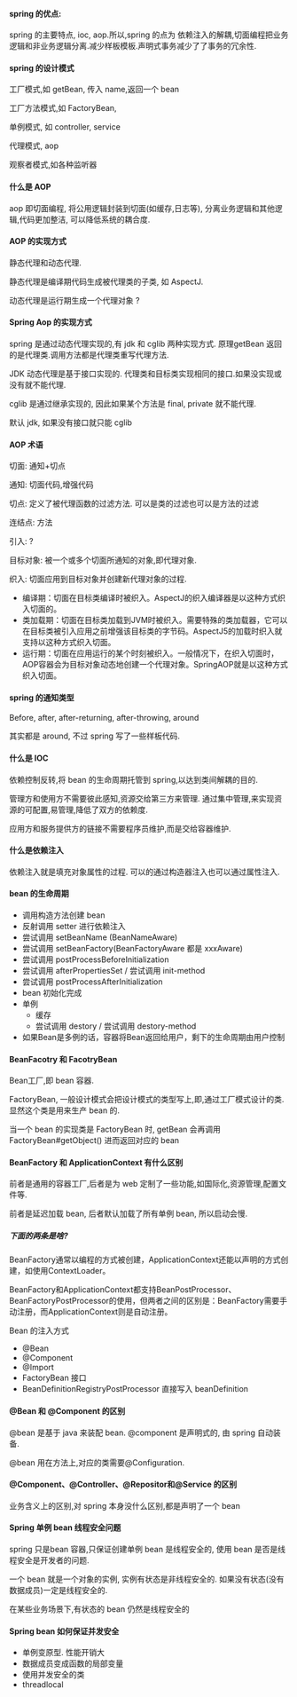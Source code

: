 #### spring 的优点:

spring 的主要特点, ioc, aop.所以,spring 的点为 依赖注入的解耦,切面编程把业务逻辑和非业务逻辑分离.减少样板模板.声明式事务减少了了事务的冗余性.



#### spring 的设计模式

工厂模式,如 getBean, 传入 name,返回一个 bean

工厂方法模式,如 FactoryBean, 

单例模式, 如 controller, service

代理模式, aop

观察者模式,如各种监听器



#### 什么是 AOP

aop 即切面编程, 将公用逻辑封装到切面(如缓存,日志等), 分离业务逻辑和其他逻辑,代码更加整洁, 可以降低系统的耦合度.



#### AOP 的实现方式

静态代理和动态代理. 

静态代理是编译期代码生成被代理类的子类, 如 AspectJ.

动态代理是运行期生成一个代理对象  ?



#### Spring Aop 的实现方式

spring 是通过动态代理实现的,有 jdk 和 cglib 两种实现方式. 原理getBean 返回的是代理类.调用方法都是代理类重写代理方法.



JDK 动态代理是基于接口实现的.  代理类和目标类实现相同的接口.如果没实现或没有就不能代理.

cglib 是通过继承实现的, 因此如果某个方法是 final, private 就不能代理.

默认 jdk, 如果没有接口就只能 cglib



#### AOP 术语

切面: 通知+切点

通知: 切面代码,增强代码

切点: 定义了被代理函数的过滤方法.  可以是类的过滤也可以是方法的过滤

连结点: 方法

引入: ?

目标对象: 被一个或多个切面所通知的对象,即代理对象.

织入: 切面应用到目标对象并创建新代理对象的过程.

- 编译期：切面在目标类编译时被织入。AspectJ的织入编译器是以这种方式织入切面的。
- 类加载期：切面在目标类加载到JVM时被织入。需要特殊的类加载器，它可以在目标类被引入应用之前增强该目标类的字节码。AspectJ5的加载时织入就支持以这种方式织入切面。
- 运行期：切面在应用运行的某个时刻被织入。一般情况下，在织入切面时，AOP容器会为目标对象动态地创建一个代理对象。SpringAOP就是以这种方式织入切面。

#### spring 的通知类型

Before,  after,  after-returning,  after-throwing, around

其实都是 around, 不过 spring 写了一些样板代码.



#### 什么是 IOC

依赖控制反转,将 bean 的生命周期托管到 spring,以达到类间解耦的目的.

管理方和使用方不需要彼此感知,资源交给第三方来管理. 通过集中管理,来实现资源的可配置,易管理,降低了双方的依赖度.

应用方和服务提供方的链接不需要程序员维护,而是交给容器维护.



#### 什么是依赖注入

依赖注入就是填充对象属性的过程. 可以的通过构造器注入也可以通过属性注入.



#### bean 的生命周期

- 调用构造方法创建 bean
- 反射调用 setter 进行依赖注入
- 尝试调用 setBeanName (BeanNameAware)
- 尝试调用 setBeanFactory(BeanFactoryAware    都是 xxxAware)
- 尝试调用 postProcessBeforeInitialization
- 尝试调用 afterPropertiesSet / 尝试调用  init-method 
- 尝试调用 postProcessAfterInitialization
- bean 初始化完成
- 单例
  - 缓存
  - 尝试调用  destory / 尝试调用 destory-method
- 如果Bean是多例的话，容器将Bean返回给用户，剩下的生命周期由用户控制



#### BeanFacotry 和 FacotryBean

Bean工厂,即 bean 容器.

FactoryBean, 一般设计模式会把设计模式的类型写上,即,通过工厂模式设计的类. 显然这个类是用来生产 bean 的. 

当一个 bean 的实现类是 FactoryBean 时, getBean 会再调用 FactoryBean#getObject() 进而返回对应的 bean



#### BeanFactory 和 ApplicationContext 有什么区别

前者是通用的容器工厂,后者是为 web 定制了一些功能,如国际化,资源管理,配置文件等.

前者是延迟加载 bean, 后者默认加载了所有单例 bean, 所以启动会慢.

##### 下面的两条是啥?

BeanFactory通常以编程的方式被创建，ApplicationContext还能以声明的方式创建，如使用ContextLoader。

BeanFactory和ApplicationContext都支持BeanPostProcessor、BeanFactoryPostProcessor的使用，但两者之间的区别是：BeanFactory需要手动注册，而ApplicationContext则是自动注册。

Bean 的注入方式

- @Bean
- @Component
- @Import
- FactoryBean 接口
- BeanDefinitionRegistryPostProcessor 直接写入 beanDefinition



#### @Bean 和 @Component 的区别

@bean 是基于 java 来装配 bean.  @component 是声明式的, 由 spring 自动装备.

@bean 用在方法上,对应的类需要@Configuration.



#### @Component、@Controller、@Repositor和@Service 的区别

业务含义上的区别,对 spring 本身没什么区别,都是声明了一个 bean



#### Spring 单例 bean 线程安全问题

spring 只是bean 容器,只保证创建单例 bean 是线程安全的, 使用 bean 是否是线程安全是开发者的问题.

一个 bean 就是一个对象的实例, 实例有状态是非线程安全的. 如果没有状态(没有数据成员)一定是线程安全的.



在某些业务场景下,有状态的 bean 仍然是线程安全的



#### Spring bean 如何保证并发安全

- 单例变原型.  性能开销大
- 数据成员变成函数的局部变量
- 使用并发安全的类
- threadlocal







